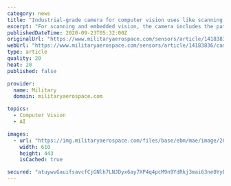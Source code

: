 ```yaml
---
category: news
title: "Industrial-grade camera for computer vision uses like scanning and computer vision introduced by Teledyne e2v"
excerpt: "For scanning and embedded vision, the camera includes the patented Fast Self-Exposure mode for correct exposure and fast decoding and image processing. GRENOBLE, France – Teledyne e2v, a Teledyne Technologies company in Grenoble, France, is introducing ..."
publishedDateTime: 2020-09-23T05:32:00Z
originalUrl: "https://www.militaryaerospace.com/sensors/article/14183836/camera-computer-vision-industrialgrade"
webUrl: "https://www.militaryaerospace.com/sensors/article/14183836/camera-computer-vision-industrialgrade"
type: article
quality: 20
heat: 20
published: false

provider:
  name: Military
  domain: militaryaerospace.com

topics:
  - Computer Vision
  - AI

images:
  - url: "https://img.militaryaerospace.com/files/base/ebm/mae/image/2020/09/Teledyne_23_Sept_2020.5f69abe0afd82.png?auto=format&fit=max&w=1200"
    width: 610
    height: 443
    isCached: true

secured: "atuywvGauifsavcfCjGNlh7LNJDyx6ay7XP4q4pcM9n9YdRkj3mai63ne0YyBIRXQY1f4P0u09JVxJuLhXrwOGv7WBhVW9Mh8yWlJVCBUtgnyxdlAiZUyulRYfLY0ORblA0p28nfSuIeisL7gNTgl8EguyNg1bK4ZLOXLED7vlWof15tHnVDphmIyZZq378vYi9sDG72V8DKkvCldeNRVZ13PamkwJxjQWNd1Oe3hVFE/6YJLflw1Me2HVTiP5gbbyCv7WIZaOC9NmzxQ3BGzjQH3Dwbn/eafWb4kVyaqeO8to5eOKOLQNDAc4lplWCgiy8JaNmTb/FgXgBP3PqQiE7baNU9BSehh4SgC/gEWqU=;cnINZ0IhiYaX/ahMEk4Wgw=="
---
```


